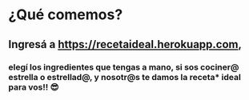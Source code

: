 # ¿Qué comemos?
## Ingresá a https://recetaideal.herokuapp.com, 
### elegí los ingredientes que tengas a mano, si sos cociner@ estrella o estrellad@, y nosotr@s te damos la receta* ideal para vos!! 😎

